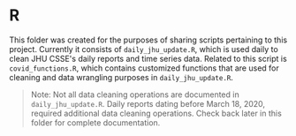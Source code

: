 # R

This folder was created for the purposes of sharing scripts pertaining to this project. Currently it consists of `daily_jhu_update.R`, which is used daily to clean JHU CSSE's daily reports and time series data. Related to this script is `covid_functions.R`, which contains customized functions that are used for cleaning and data wrangling purposes in `daily_jhu_update.R`. 

> Note: Not all data cleaning operations are documented in `daily_jhu_update.R`. Daily reports dating before March 18, 2020, required additional data cleaning operations. Check back later in this folder for complete documentation. 